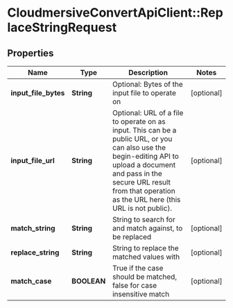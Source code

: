 # CloudmersiveConvertApiClient::ReplaceStringRequest

## Properties
Name | Type | Description | Notes
------------ | ------------- | ------------- | -------------
**input_file_bytes** | **String** | Optional: Bytes of the input file to operate on | [optional] 
**input_file_url** | **String** | Optional: URL of a file to operate on as input.  This can be a public URL, or you can also use the begin-editing API to upload a document and pass in the secure URL result from that operation as the URL here (this URL is not public). | [optional] 
**match_string** | **String** | String to search for and match against, to be replaced | [optional] 
**replace_string** | **String** | String to replace the matched values with | [optional] 
**match_case** | **BOOLEAN** | True if the case should be matched, false for case insensitive match | [optional] 


